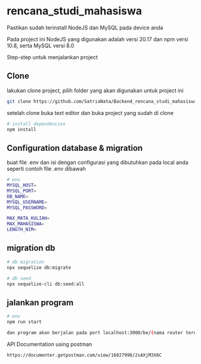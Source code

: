 # rencana_studi_mahasiswa

Pastikan sudah terinstall NodeJS dan MySQL pada device anda

Pada project ini NodeJS yang digunakan adalah versi 20.17 dan npm versi 10.8, serta MySQL versi 8.0

Step-step untuk menjalankan project
## Clone
lakukan clone project, pilih folder yang akan digunakan untuk project ini
```bash
git clone https://github.com/SatriaNata/Backend_rencana_studi_mahasiswa.git
```

setelah clone buka text editor dan buka project yang sudah di clone

```bash
# install dependencies
npm install
```

## **Configuration database & migration**
buat file .env dan isi dengan configurasi yang dibutuhkan pada local anda seperti contoh file .env dibawah
```bash
# env
MYSQL_HOST=
MYSQL_PORT=
DB_NAME=
MYSQL_USERNAME=
MYSQL_PASSWORD=

MAX_MATA_KULIAH=
MAX_MAHASISWA=
LENGTH_NIM=
```

## migration db
```bash
# db migration
npx sequelize db:migrate

# db seed
npx sequelize-cli db:seed:all
```

## jalankan program
```bash
# env
npm run start

dan program akan berjalan pada port localhost:3000/be/(nama router terdapat pada router.js)
```

API Documentation using postman
```bash
https://documenter.getpostman.com/view/16027990/2sAXjM3X6C
```
